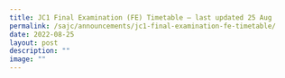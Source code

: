 ```yaml
---
title: JC1 Final Examination (FE) Timetable – last updated 25 Aug
permalink: /sajc/announcements/jc1-final-examination-fe-timetable/
date: 2022-08-25
layout: post
description: ""
image: ""
---
```

